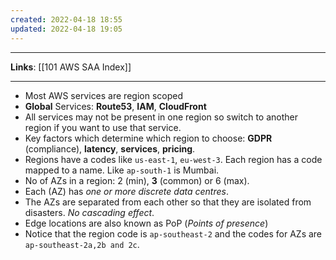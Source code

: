 ```yaml
---
created: 2022-04-18 18:55
updated: 2022-04-18 19:05
---
```

---
**Links**: [[101 AWS SAA Index]]

---
- Most AWS services are region scoped
- **Global** Services: **Route53**, **IAM**, **CloudFront**
- All services may not be present in one region so switch to another region if you want to use that service.
- Key factors which determine which region to choose: **GDPR** (compliance), **latency**, **services**, **pricing**. 
- Regions have a codes like `us-east-1`, `eu-west-3`. Each region has a code mapped to a name. Like `ap-south-1` is Mumbai.
- No of AZs in a region: 2 (min), **3** (common) or 6 (max).
- Each (AZ) has *one or more discrete data centres*.
- The AZs are separated from each other so that they are isolated from disasters. *No cascading effect*.
- Edge locations are also known as PoP (*Points of presence*)
- Notice that the region code is `ap-southeast-2` and the codes for AZs are `ap-southeast-2a,2b and 2c`.
